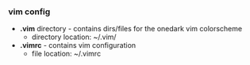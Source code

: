 ### vim config

* **.vim** directory - contains dirs/files for the onedark vim colorscheme
  * directory location: ~/.vim/
* **.vimrc** - contains vim configuration
  * file location: ~/.vimrc
